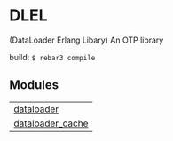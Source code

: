 # DLEL #

(DataLoader Erlang Libary) 
An OTP library

build:
`$ rebar3 compile`


## Modules ##


<table width="100%" border="0" summary="list of modules">
<tr><td><a href="https://github.com/CallumRoberts/dataloader/blob/master/doc/dataloader.md" class="module">dataloader</a></td></tr>
<tr><td><a href="https://github.com/CallumRoberts/dataloader/blob/master/doc/cache.md" class="module">dataloader_cache</a></td></tr>
